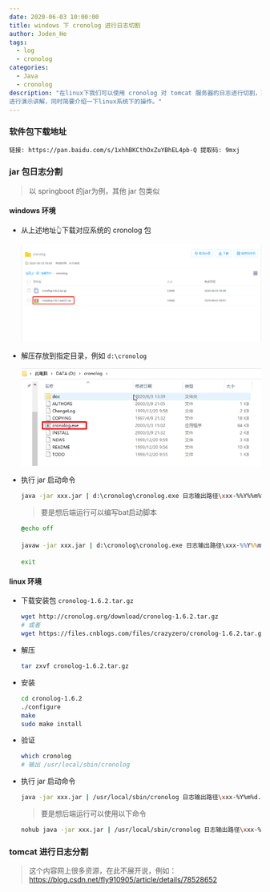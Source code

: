 ```yaml
---
date: 2020-06-03 10:00:00
title: windows 下 cronolog 进行日志切割
author: Joden_He
tags: 
  - log
  - cronolog
categories: 
  - Java
  - cronolog
description: "在linux下我们可以使用 cronolog 对 tomcat 服务器的日志进行切割，那么在windows下是否同样可以使用 cronlog 呢？jar 包启动的方式怎么可以对日志进行切割呢？本文主要针对windows下jar包启动方式的日志
进行演示讲解，同时简要介绍一下linux系统下的操作。"
---
```


### 软件包下载地址

```txt
链接: https://pan.baidu.com/s/1xhhBKCthOxZuYBhEL4pb-Q 提取码: 9mxj
```

### jar 包日志分割

> 以 springboot 的jar为例，其他 jar 包类似

#### windows 环境

- 从上述地址👆下载对应系统的 cronolog 包

  ![cronolog-1.6.1-win32.zip](/images/java/cronolog/20200603133210.png)

- 解压存放到指定目录，例如 `d:\cronolog`

  ![](/images/java/cronolog/20200603133932.png)

- 执行 jar 启动命令

  ```sh
  java -jar xxx.jar | d:\cronolog\cronolog.exe 日志输出路径\xxx-%%Y%%m%%d.log
  ```

  > 要是想后端运行可以编写bat启动脚本

  ```bat
  @echo off
  
  javaw -jar xxx.jar | d:\cronolog\cronolog.exe 日志输出路径\xxx-%%Y%%m%%d.log
  
  exit
  ```

#### linux 环境

- 下载安装包 `cronolog-1.6.2.tar.gz`

  ```sh
  wget http://cronolog.org/download/cronolog-1.6.2.tar.gz 
  # 或者
  wget https://files.cnblogs.com/files/crazyzero/cronolog-1.6.2.tar.gz
  ```

- 解压

  ```sh
  tar zxvf cronolog-1.6.2.tar.gz
  ```

- 安装

  ```sh
  cd cronolog-1.6.2
  ./configure
  make
  sudo make install
  ```

- 验证

  ```sh
  which cronolog
  # 输出 /usr/local/sbin/cronolog
  ```

- 执行 jar 启动命令

  ```sh
  java -jar xxx.jar | /usr/local/sbin/cronolog 日志输出路径\xxx-%Y%m%d.log
  ```

  > 要是想后端运行可以使用以下命令

  ```sh
  nohub java -jar xxx.jar | /usr/local/sbin/cronolog 日志输出路径\xxx-%Y%m%d.log &
  ```

### tomcat 进行日志分割

> 这个内容网上很多资源，在此不展开说，例如：https://blog.csdn.net/fly910905/article/details/78528652